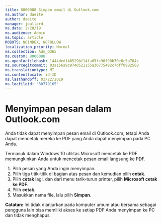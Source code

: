 ```yaml
---
title: 8000088 Simpan email di Outlook.com
ms.author: daeite
author: daeite
manager: joallard
ms.date: 2/28/19
ms.audience: Admin
ms.topic: article
ROBOTS: NOINDEX, NOFOLLOW
localization_priority: Normal
ms.collection: Adm_O365
ms.custom: 8000088
ms.openlocfilehash: 1444dedf40529bf14fa65fe90f98b70e6c5a784c
ms.sourcegitcommit: 03a156a9c9740521155a30775492c7dff0982588
ms.translationtype: MT
ms.contentlocale: id-ID
ms.lasthandoff: 03/22/2019
ms.locfileid: "30779165"
---
```

# <a name="saving-messages-in-outlookcom"></a>Menyimpan pesan dalam Outlook.com

Anda tidak dapat menyimpan pesan email di Outlook.com, tetapi Anda dapat mencetak mereka ke PDF yang Anda dapat menyimpan pada PC Anda.

Termasuk dalam Windows 10 utilitas Microsoft mencetak ke PDF memungkinkan Anda untuk mencetak pesan email langsung ke PDF.

1. Pilih pesan yang Anda ingin menyimpan.
2. Pilih tiga titik-titik di bagian atas pesan dan kemudian pilih **cetak**.
3. Pilih **cetak** lagi, dan dari menu tarik-turun printer, pilih **Microsoft cetak ke PDF**.
4. Pilih **cetak**.
5. Masukkan nama file, lalu pilih **Simpan**.

**Catatan:** Ini tidak dianjurkan pada komputer umum atau bersama sebagai pengguna lain bisa memiliki akses ke setiap PDF Anda menyimpan ke PC dan tidak menghapus.